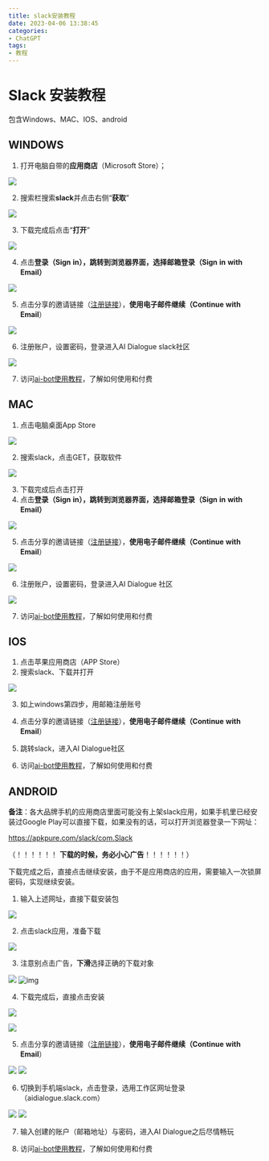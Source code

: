 ```yaml
---
title: slack安装教程
date: 2023-04-06 13:38:45
categories: 
- ChatGPT
tags:
- 教程
---
```


# Slack 安装教程

包含Windows、MAC、IOS、android



## WINDOWS

1. 打开电脑自带的**应用商店**（Microsoft Store）；

![](https://moutsea-blog.oss-cn-hangzhou.aliyuncs.com/image-20230406134138036.png)

2. 搜索栏搜索**slack**并点击右侧“**获取**”

![](https://moutsea-blog.oss-cn-hangzhou.aliyuncs.com/image-20230406134232251.png)

3. 下载完成后点击“**打开**”

![](https://moutsea-blog.oss-cn-hangzhou.aliyuncs.com/image-20230406134252596.png)

4. 点击**登录（Sign** **in），**跳转到浏览器界面，选择**邮箱登录（Sign** **in** **with** **Email）**

![](https://moutsea-blog.oss-cn-hangzhou.aliyuncs.com/image-20230406134345237.png)

5. 点击分享的邀请链接（[注册链接](https://aidialogue.slack.com/join/shared_invite/zt-1s8rkrclc-eumSRFQ7kxdlyY1VQ4S0BA#/shared-invite/email)），**使用电子邮件继续（Continue** **with Email**）

![](https://moutsea-blog.oss-cn-hangzhou.aliyuncs.com/image-20230406134412975.png)

6. 注册账户，设置密码，登录进入AI Dialogue slack社区

![](https://moutsea-blog.oss-cn-hangzhou.aliyuncs.com/image-20230406134431159.png)

7. 访问[ai-bot使用教程](https://www.ailinghang.club/2023/04/05/slack-guide/)，了解如何使用和付费



## MAC

1. 点击电脑桌面App Store

![](https://moutsea-blog.oss-cn-hangzhou.aliyuncs.com/image-20230406134513295.png)

2. 搜索slack，点击GET，获取软件

![](https://moutsea-blog.oss-cn-hangzhou.aliyuncs.com/image-20230406134526504.png)

3. 下载完成后点击打开
4. 点击**登录（Sign** **in），**跳转到浏览器界面，选择**邮箱登录（Sign** **in** **with** **Email）**

![](https://moutsea-blog.oss-cn-hangzhou.aliyuncs.com/image-20230406134559482.png)

5. 点击分享的邀请链接（[注册链接](https://aidialogue.slack.com/join/shared_invite/zt-1s8rkrclc-eumSRFQ7kxdlyY1VQ4S0BA#/shared-invite/email)），**使用电子邮件继续（Continue** **with Email**）

![](https://moutsea-blog.oss-cn-hangzhou.aliyuncs.com/image-20230406134622363.png)

6.  注册账户，设置密码，登录进入AI Dialogue 社区

![](https://moutsea-blog.oss-cn-hangzhou.aliyuncs.com/image-20230406134647620.png)

7. 访问[ai-bot使用教程](https://www.ailinghang.club/2023/04/05/slack-guide/)，了解如何使用和付费

## IOS

1. 点击苹果应用商店（APP Store）
2. 搜索slack、下载并打开

![](https://moutsea-blog.oss-cn-hangzhou.aliyuncs.com/wps1.jpg) 

3. 如上windows第四步，用邮箱注册账号

4. 点击分享的邀请链接（[注册链接](https://aidialogue.slack.com/join/shared_invite/zt-1s8rkrclc-eumSRFQ7kxdlyY1VQ4S0BA#/shared-invite/email)），**使用电子邮件继续（Continue** **with Email**）

5. 跳转slack，进入AI Dialogue社区
6. 访问[ai-bot使用教程](https://www.ailinghang.club/2023/04/05/slack-guide/)，了解如何使用和付费



## ANDROID



**备注**：各大品牌手机的应用商店里面可能没有上架slack应用，如果手机里已经安装过Google Play可以直接下载，如果没有的话，可以打开浏览器登录一下网址：

https://apkpure.com/slack/com.Slack

（！！！！！！ **下载的时候，务必小心广告**！！！！！！）

下载完成之后，直接点击继续安装，由于不是应用商店的应用，需要输入一次锁屏密码，实现继续安装。

1. 输入上述网址，直接下载安装包

 

![](https://moutsea-blog.oss-cn-hangzhou.aliyuncs.com/wps2.jpg) 

 

2. 点击slack应用，准备下载

  ![](https://moutsea-blog.oss-cn-hangzhou.aliyuncs.com/image-20230406135231921.png)

3. 注意别点击广告，**下滑**选择正确的下载对象

![](https://moutsea-blog.oss-cn-hangzhou.aliyuncs.com/wps6.jpg)     ![img](https://moutsea-blog.oss-cn-hangzhou.aliyuncs.com/wps7.jpg)

4. 下载完成后，直接点击安装

![](https://moutsea-blog.oss-cn-hangzhou.aliyuncs.com/wps8.jpg) 

![](https://moutsea-blog.oss-cn-hangzhou.aliyuncs.com/wps9.jpg) 

 

5. 点击分享的邀请链接（[注册链接](https://aidialogue.slack.com/join/shared_invite/zt-1s8rkrclc-eumSRFQ7kxdlyY1VQ4S0BA#/shared-invite/email)），**使用电子邮件继续（Continue** **with Email**）

 

![](https://moutsea-blog.oss-cn-hangzhou.aliyuncs.com/wps10.jpg)         ![](https://moutsea-blog.oss-cn-hangzhou.aliyuncs.com/wps11.jpg)

 

6. 切换到手机端slack，点击登录，选用工作区网址登录（aidialogue.slack.com）

 

![](https://moutsea-blog.oss-cn-hangzhou.aliyuncs.com/wps12.jpg)   ![](https://moutsea-blog.oss-cn-hangzhou.aliyuncs.com/wps13.jpg)

 

7. 输入创建的账户（邮箱地址）与密码，进入AI Dialogue之后尽情畅玩

8. 访问[ai-bot使用教程](https://www.ailinghang.club/2023/04/05/slack-guide/)，了解如何使用和付费
